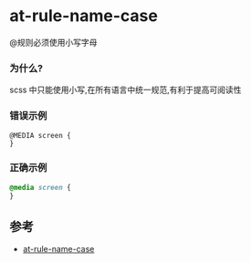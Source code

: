 # at-rule-name-case

@规则必须使用小写字母

### 为什么?

scss 中只能使用小写,在所有语言中统一规范,有利于提高可阅读性

### 错误示例

```
@MEDIA screen {
}
```

### 正确示例

```scss
@media screen {
}
```

## 参考

- [at-rule-name-case](https://stylelint.io/user-guide/rules/list/at-rule-name-case)
